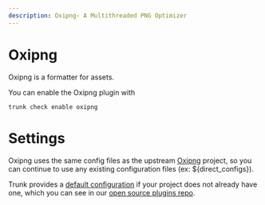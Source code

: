```yaml
---
description: Oxipng- A Multithreaded PNG Optimizer
---
```


# Oxipng

Oxipng is a formatter for assets.

You can enable the Oxipng plugin with

```shell
trunk check enable oxipng
```

# Settings

Oxipng uses the same config files as the 
upstream [Oxipng]() project, so you can continue to use any
existing configuration files (ex: ${direct_configs}).

Trunk provides a [default configuration](https://github.com/trunk-io/plugins/tree/main/linters/oxipng) if your project does not already have one,
which you can see in our [open source plugins repo](https://github.com/trunk-io/plugins/tree/main).
